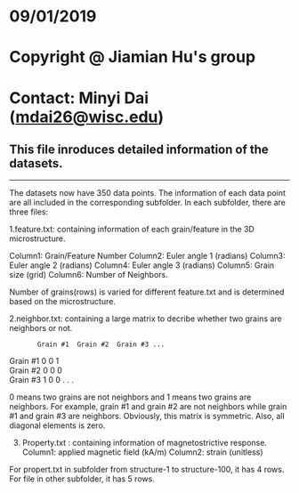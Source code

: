 # 09/01/2019
# Copyright @ Jiamian Hu's group
# Contact: Minyi Dai (mdai26@wisc.edu)
## This file inroduces detailed information of the datasets.
------------------------------------------------------------------

The datasets now have 350 data points. The information of each data point are all included in the corresponding subfolder. 
In each subfolder, there are three files:

1.feature.txt: containing information of each grain/feature in the 3D microstructure.

Column1: Grain/Feature Number 
Column2: Euler angle 1 (radians)
Column3: Euler angle 2 (radians)
Column4: Euler angle 3 (radians)
Column5: Grain size (grid)
Column6: Number of Neighbors.

Number of grains(rows) is varied for different feature.txt and is determined based on the microstructure.

2.neighbor.txt: containing a large matrix to decribe whether two grains are neighbors or not.

           Grain #1  Grain #2  Grain #3 ...     
Grain #1      0			0		  1		    		  
Grain #2      0         0         0         
Grain #3      1         0         0
   .
   .
   .
   
0 means two grains are not neighbors and 1 means two grains are neighbors. For example, grain #1 and grain #2 are not neighbors while grain #1 and grain #3 are neighbors.
Obviously, this matrix is symmetric. Also, all diagonal elements is zero.

3. Property.txt : containing information of magnetostrictive response. 
Column1: applied magnetic field (kA/m)
Column2: strain (unitless)

For propert.txt in subfolder from structure-1 to structure-100, it has 4 rows. For file in other subfolder, it has 5 rows.
